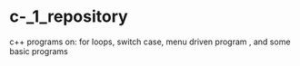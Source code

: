# c-_1_repository
c++ programs on:
for loops,
switch case,
menu driven program ,
and some basic programs
